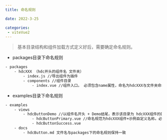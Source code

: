 ```yaml
---
title: 命名规则

date: 2022-3-25

categories:
 - viteVue2
---
```


>基本目录结构和组件加载方式定义好后，需要确定命名规则。

- packages目录下命名规则

```tex
- packages
	- hdcXXX （hdc开头的组件名 文件夹）
		- index.js //导出组件为插件
		- components //组件目录
			- index.vue //组件入口。 必须包含name属性，命名为hdcXXX与文件夹命名一致
```

- examples目录下命名规则

```tex
- examples
	- views
		- hdcButtonDemo //以组件名开头 + Demo结尾，表示该目录为 hdcXXX组件的DEMO示例组件目录
			- hdcButtonPrimary.vue //命名规范为hdcXXX组件+示例自定义名称。必须包含name属性
			- hdcButtonSuccess.vue
	- docs
		- hdcButton.md 文件名与packages下的命名规则保持一致
```

